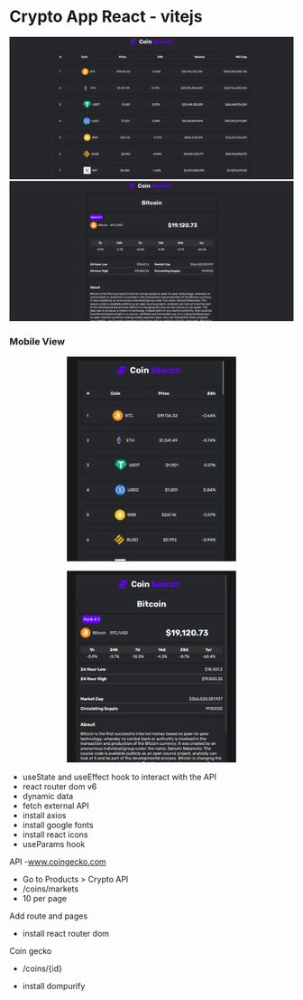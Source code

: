 # Crypto App React - vitejs

![](./Screenshots/screenshot1.PNG)
![](./Screenshots/screenshot2.PNG)

### Mobile View

<p align="center">
<img  width="300" src="./Screenshots/screenshot3.PNG">
</p>
<p align="center">
<img  width="300" src="./Screenshots/screenshot4.PNG">
</p>

- useState and useEffect hook to interact with the API
- react router dom v6
- dynamic data
- fetch external API
- install axios
- install google fonts
- install react icons
- useParams hook

API -www.coingecko.com

- Go to Products > Crypto API
- /coins/markets
- 10 per page

Add route and pages

- install react router dom

Coin gecko

- /coins/{id}

- install dompurify
